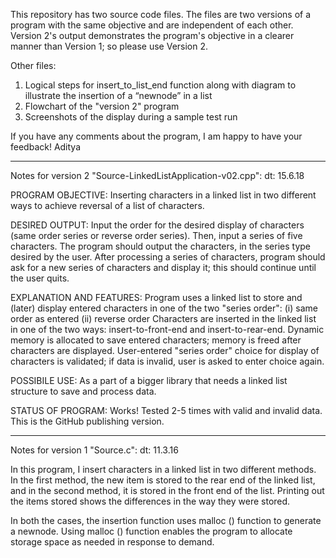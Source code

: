 This repository has two source code files. 
The files are two versions of a program with the same objective and are independent of each other. 
Version 2's output demonstrates the program's objective in a clearer manner than Version 1; so please use Version 2.

Other files:
1. Logical steps for insert_to_list_end function along with diagram to illustrate the insertion of a “newnode” in a list 
2. Flowchart of the "version 2" program
3. Screenshots of the display during a sample test run

If you have any comments about the program, I am happy to have your feedback!
Aditya

********************************
Notes for version 2 "Source-LinkedListApplication-v02.cpp":
dt: 15.6.18

PROGRAM OBJECTIVE:
Inserting characters in a linked list in two different ways to achieve reversal of a list of characters.

DESIRED OUTPUT:
Input the order for the desired display of characters (same order series or reverse order series).
Then, input a series of five characters.
The program should output the characters, in the series type desired by the user.
After processing a series of characters, program should ask for a new series of characters and display it; this should continue until the user quits.

EXPLANATION AND FEATURES:
Program uses a linked list to store and (later) display entered characters in one of the two "series order":
(i) same order as entered
(ii) reverse order
Characters are inserted in the linked list in one of the two ways: insert-to-front-end and insert-to-rear-end.
Dynamic memory is allocated to save entered characters; memory is freed after characters are displayed.
User-entered "series order" choice for display of characters is validated; if data is invalid, user is asked to enter choice again.

POSSIBILE USE:
As a part of a bigger library that needs a linked list structure to save and process data.

STATUS OF PROGRAM:
Works! Tested 2-5 times with valid and invalid data. This is the GitHub publishing version.

******************************
Notes for version 1 "Source.c":
dt: 11.3.16

In this program, I insert characters in a linked list in two different methods. In the first method, the new item is stored to the rear end of the linked list, and in the second method, it is stored in the front end of the list. Printing out the items stored shows the differences in the way they were stored.

In both the cases, the insertion function uses malloc () function to generate a newnode. Using malloc () function enables the program to allocate storage space as needed in response to demand.
